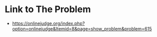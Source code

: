 # Link to The Problem
- https://onlinejudge.org/index.php?option=onlinejudge&Itemid=8&page=show_problem&problem=615